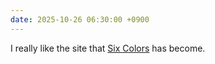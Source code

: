 ```yaml
---
date: 2025-10-26 06:30:00 +0900
---
```


I really like the site that [Six Colors](https://sixcolors.com) has become. 
